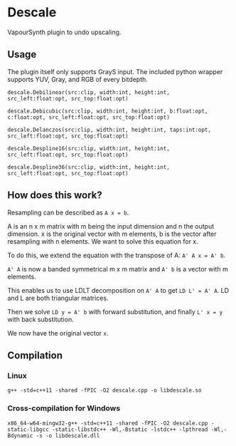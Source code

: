 # Descale

VapourSynth plugin to undo upscaling.

## Usage

The plugin itself only supports GrayS input.
The included python wrapper supports YUV, Gray, and RGB of every bitdepth.

```
descale.Debilinear(src:clip, width:int, height:int, src_left:float:opt, src_top:float:opt)

descale.Debicubic(src:clip, width:int, height:int, b:float:opt, c:float:opt, src_left:float:opt, src_top:float:opt)

descale.Delanczos(src:clip, width:int, height:int, taps:int:opt, src_left:float:opt, src_top:float:opt)

descale.Despline16(src:clip, width:int, height:int, src_left:float:opt, src_top:float:opt)

descale.Despline36(src:clip, width:int, height:int, src_left:float:opt, src_top:float:opt)
```

## How does this work?

Resampling can be described as `A x = b`.

A is an n x m matrix with m being the input dimension and n the output dimension. x is the original vector with m elements, b is the vector after resampling with n elements. We want to solve this equation for x.

To do this, we extend the equation with the transpose of A: `A' A x = A' b`.

`A' A` is now a banded symmetrical m x m matrix and `A' b` is a vector with m elements.

This enables us to use LDLT decomposition on `A' A` to get `LD L' = A' A`. LD and L are both triangular matrices.

Then we solve `LD y = A' b` with forward substitution, and finally `L' x = y` with back substitution.

We now have the original vector `x`.


## Compilation

### Linux
```
g++ -std=c++11 -shared -fPIC -O2 descale.cpp -o libdescale.so
```

### Cross-compilation for Windows
```
x86_64-w64-mingw32-g++ -std=c++11 -shared -fPIC -O2 descale.cpp -static-libgcc -static-libstdc++ -Wl,-Bstatic -lstdc++ -lpthread -Wl,-Bdynamic -s -o libdescale.dll
```